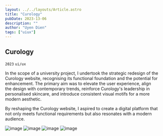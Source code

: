 ```yaml
---
layout: ../../layouts/Article.astro
title: "Curology"
pubDate: 2023-13-06
description: ""
author: "Uyen Dien"
tags: ["uiux"]
---
```


## Curology

`2023`
`ui/ux`

In the scope of a university project, I undertook the strategic redesign of the Curology website, recognising its functional foundation and the potential for enhancement. The primary aim was to elevate the user experience, align the design with contemporary trends, reinforce Curology's leadership in personalised skincare, and introduce consistent visual motifs for a more modern aesthetic.

By reshaping the Curology website, I aspired to create a digital platform that not only meets functional requirements but also resonates with a modern audience.

![image](/assets/curology/curology-1.png)
![image](/assets/curology/curology-3.png)
![image](/assets/curology/curology-4.png)
![image](/assets/curology/curology-5.png)